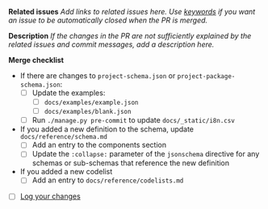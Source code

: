 **Related issues**
*Add links to related issues here. Use [keywords](https://docs.github.com/en/issues/tracking-your-work-with-issues/linking-a-pull-request-to-an-issue#linking-a-pull-request-to-an-issue-using-a-keyword) if you want an issue to be automatically closed when the PR is merged.*

**Description**
*If the changes in the PR are not sufficiently explained by the related issues and commit messages, add a description here.*

**Merge checklist**
- If there are changes to `project-schema.json` or `project-package-schema.json`:
  - [ ] Update the examples:
    - [ ] `docs/examples/example.json`
    - [ ] `docs/examples/blank.json`
  - [ ] Run `./manage.py pre-commit` to update `docs/_static/i8n.csv`
- If you added a new definition to the schema, update `docs/reference/schema.md`
  - [ ] Add an entry to the components section
  - [ ] Update the `:collapse:` parameter of the `jsonschema` directive for any schemas or sub-schemas that reference the new definition 
- If you added a new codelist
  - [ ] Add an entry to `docs/reference/codelists.md`
- [ ] [Log your changes](https://ocds-standard-development-handbook.readthedocs.io/en/latest/standard/contributing.html#logging-changes)